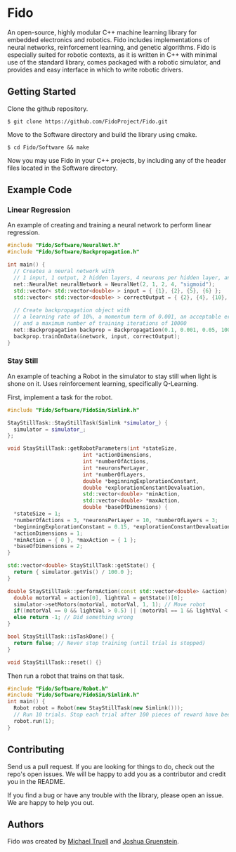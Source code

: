 # Fido

An open-source, highly modular C++ machine learning library for embedded electronics and robotics. Fido includes implementations of neural networks, reinforcement learning, and genetic algorithms. Fido is especially suited for robotic contexts, as it is written in C++ with minimal use of the standard library, comes packaged with a robotic simulator, and provides and easy interface in which to write robotic drivers.

## Getting Started

Clone the github repository.
```
$ git clone https://github.com/FidoProject/Fido.git
```

Move to the Software directory and build the library using cmake.
```
$ cd Fido/Software && make
```

Now you may use Fido in your C++ projects, by including any of the header files located in the Software directory.

## Example Code

### Linear Regression 

An example of creating and training a neural network to perform linear regression.

```cpp
#include "Fido/Software/NeuralNet.h"
#include "Fido/Software/Backpropagation.h"

int main() {
  // Creates a neural network with 
  // 1 input, 1 output, 2 hidden layers, 4 neurons per hidden layer, and a sigmoid activation function.
  net::NeuralNet neuralNetwork = NeuralNet(2, 1, 2, 4, "sigmoid");
  std::vector< std::vector<double> > input = { {1}, {2}, {5}, {6} };
  std::vector< std::vector<double> > correctOutput = { {2}, {4}, {10}, {12} };
  
  // Create backpropagation object with 
  // a learning rate of 10%, a momentum term of 0.001, an acceptable error level of 5%, 
  // and a maximum number of training iterations of 10000
  net::Backpropagation backprop = Backpropagation(0.1, 0.001, 0.05, 10000);
  backprop.trainOnData(&network, input, correctOutput);
}
```

### Stay Still

An example of teaching a Robot in the simulator to stay still when light is shone on it. Uses reinforcement learning, specifically Q-Learning.

First, implement a task for the robot.

```cpp
#include "Fido/Software/FidoSim/Simlink.h"

StayStillTask::StayStillTask(Simlink *simulator_) { 
  simulator = simulator_; 
};

void StayStillTask::getRobotParameters(int *stateSize,
						int *actionDimensions,
						int *numberOfActions,
						int *neuronsPerLayer,
						int *numberOfLayers,
						double *beginningExplorationConstant,
						double *explorationConstantDevaluation,
						std::vector<double> *minAction,
						std::vector<double> *maxAction,
						double *baseOfDimensions) {
  *stateSize = 1;
  *numberOfActions = 3, *neuronsPerLayer = 10, *numberOfLayers = 3;
  *beginningExplorationConstant = 0.15, *explorationConstantDevaluation = 1;
  *actionDimensions = 1;
  *minAction = { 0 }, *maxAction = { 1 };
  *baseOfDimensions = 2;
}

std::vector<double> StayStillTask::getState() { 
  return { simulator.getVis() / 100.0 };
}

double StayStillTask::performAction(const std::vector<double> &action) {
  double motorVal = action[0], lightVal = getState()[0];
  simulator->setMotors(motorVal, motorVal, 1, 1); // Move robot
  if((motorVal == 0 && lightVal > 0.5) || (motorVal == 1 && lightVal < 0.1)) return 1; // Did something right
  else return -1; // Did something wrong
}

bool StayStillTask::isTaskDone() { 
  return false; // Never stop training (until trial is stopped)
}

void StayStillTask::reset() {}
```

Then run a robot that trains on that task.

```cpp
#include "Fido/Software/Robot.h"
#include "Fido/Software/FidoSim/Simlink.h"
int main() {
  Robot robot = Robot(new StayStillTask(new Simlink()));
  // Run 10 trials. Stop each trial after 100 pieces of reward have been given to the roobt.
  robot.run(1);
}
```


## Contributing

Send us a pull request. If you are looking for things to do, check out the repo's open issues. We will be happy to add you as a contributor and credit you in the README.

If you find a bug or have any trouble with the library, please open an issue. We are happy to help you out.

## Authors

Fido was created by [Michael Truell](https://github.com/truell20) and [Joshua Gruenstein](https://github.com/joshuagruenstein).
